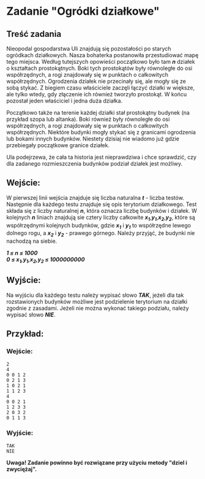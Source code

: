 # Zadanie "Ogródki działkowe"

## Treść zadania

Nieopodal gospodarstwa Uli znajdują się pozostałości po starych ogródkach działkowych. Nasza bohaterka postanowiła przestudiować mapę tego miejsca. Według tutejszych opowieści początkowo było tam ***n*** działek o kształtach prostokątnych. Boki tych prostokątów były równoległe do osi współrzędnych, a rogi znajdowały się w punktach o całkowitych współrzędnych. Ogrodzenia działek nie przecinały się, ale mogły się ze sobą stykać. Z biegiem czasu właściciele zaczęli łączyć działki w większe, ale tylko wtedy, gdy złączenie ich również tworzyło prostokąt. W końcu pozostał jeden właściciel i jedna duża działka.

Początkowo także na terenie każdej działki stał prostokątny budynek (na przykład szopa lub altanka). Boki również były równoległe do osi współrzędnych, a rogi znajdowały się w punktach o całkowitych współrzędnych. Niektóre budynki mogły stykać się z granicami ogrodzenia lub bokami innych budynków. Niestety dzisiaj nie wiadomo już gdzie przebiegały początkowe granice działek.

Ula podejrzewa, że cała ta historia jest nieprawdziwa i chce sprawdzić, czy dla zadanego rozmieszczenia budynków podział działek jest możliwy.

## Wejście:
W pierwszej linii wejścia znajduje się liczba naturalna ***t*** - liczba testów.\
Następnie dla każdego testu znajduje się opis terytorium działkowego. Test składa się z liczby naturalnej ***n***, która oznacza liczbę budynków i działek. W kolejnych ***n*** liniach znajdują sie cztery liczby całkowite ***x<sub>1</sub>***,***y<sub>1</sub>***,***x<sub>2</sub>***,***y<sub>2</sub>***, które są współrzędnymi kolejnych budynków, gdzie ***x<sub>1</sub>*** i ***y<sub>1</sub>*** to współrzędne lewego dolnego rogu, a ***x<sub>2</sub>*** i ***y<sub>2</sub>*** - prawego górnego. Należy przyjąć, że budynki nie nachodzą na siebie.

***1 ≤ n ≤ 1000***\
***0 ≤ x<sub>1</sub>,y<sub>1</sub>,x<sub>2</sub>,y<sub>2</sub> ≤ 1000000000***

## Wyjście:
Na wyjściu dla każdego testu należy wypisać słowo ***TAK***, jeżeli dla tak rozstawionych budynków możliwe jest podzielenie terytorium na działki zgodnie z zasadami. Jeżeli nie można wykonać takiego podziału, należy wypisać słowo ***NIE***.

## Przykład:
### Wejście:
```
2
4
0 0 1 2
0 2 1 3
1 0 2 1
1 1 2 3
4
0 0 2 1
1 2 3 3
2 0 3 2
0 1 1 3
```
### Wyjście:
```
TAK
NIE
```

**Uwaga! Zadanie powinno być rozwiązane przy użyciu metody "dziel i zwyciężaj".**
